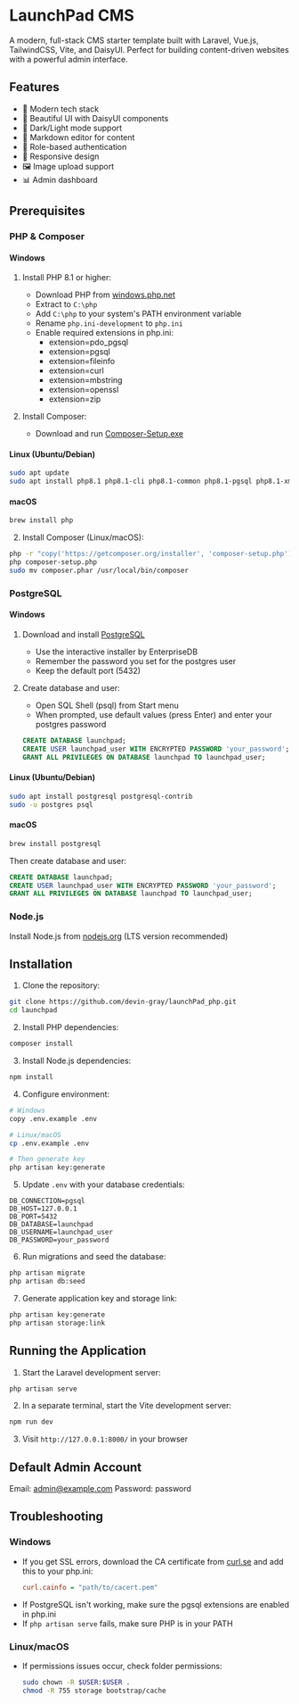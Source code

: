 # LaunchPad CMS

A modern, full-stack CMS starter template built with Laravel, Vue.js, TailwindCSS, Vite, and DaisyUI. Perfect for building content-driven websites with a powerful admin interface.

## Features

- 🚀 Modern tech stack
- 🎨 Beautiful UI with DaisyUI components
- 🌙 Dark/Light mode support
- 📝 Markdown editor for content
- 🔐 Role-based authentication
- 📱 Responsive design
- 🖼️ Image upload support
- 📊 Admin dashboard

## Prerequisites

### PHP & Composer

#### Windows
1. Install PHP 8.1 or higher:
   - Download PHP from [windows.php.net](https://windows.php.net/download/)
   - Extract to `C:\php`
   - Add `C:\php` to your system's PATH environment variable
   - Rename `php.ini-development` to `php.ini`
   - Enable required extensions in php.ini:
     - extension=pdo_pgsql
     - extension=pgsql
     - extension=fileinfo
     - extension=curl
     - extension=mbstring
     - extension=openssl
     - extension=zip

2. Install Composer:
   - Download and run [Composer-Setup.exe](https://getcomposer.org/Composer-Setup.exe)

#### Linux (Ubuntu/Debian)
```bash
sudo apt update
sudo apt install php8.1 php8.1-cli php8.1-common php8.1-pgsql php8.1-xml php8.1-curl php8.1-mbstring php8.1-zip
```

#### macOS
```bash
brew install php
```

2. Install Composer (Linux/macOS):
```bash
php -r "copy('https://getcomposer.org/installer', 'composer-setup.php');"
php composer-setup.php
sudo mv composer.phar /usr/local/bin/composer
```

### PostgreSQL

#### Windows
1. Download and install [PostgreSQL](https://www.postgresql.org/download/windows/)
   - Use the interactive installer by EnterpriseDB
   - Remember the password you set for the postgres user
   - Keep the default port (5432)

2. Create database and user:
   - Open SQL Shell (psql) from Start menu
   - When prompted, use default values (press Enter) and enter your postgres password
   ```sql
   CREATE DATABASE launchpad;
   CREATE USER launchpad_user WITH ENCRYPTED PASSWORD 'your_password';
   GRANT ALL PRIVILEGES ON DATABASE launchpad TO launchpad_user;
   ```

#### Linux (Ubuntu/Debian)
```bash
sudo apt install postgresql postgresql-contrib
sudo -u postgres psql
```

#### macOS
```bash
brew install postgresql
```

Then create database and user:
```sql
CREATE DATABASE launchpad;
CREATE USER launchpad_user WITH ENCRYPTED PASSWORD 'your_password';
GRANT ALL PRIVILEGES ON DATABASE launchpad TO launchpad_user;
```

### Node.js
Install Node.js from [nodejs.org](https://nodejs.org/) (LTS version recommended)

## Installation

1. Clone the repository:
```bash
git clone https://github.com/devin-gray/launchPad_php.git
cd launchpad
```

2. Install PHP dependencies:
```bash
composer install
```

3. Install Node.js dependencies:
```bash
npm install
```

4. Configure environment:
```bash
# Windows
copy .env.example .env

# Linux/macOS
cp .env.example .env

# Then generate key
php artisan key:generate
```

5. Update `.env` with your database credentials:
```
DB_CONNECTION=pgsql
DB_HOST=127.0.0.1
DB_PORT=5432
DB_DATABASE=launchpad
DB_USERNAME=launchpad_user
DB_PASSWORD=your_password
```

6. Run migrations and seed the database:
```bash
php artisan migrate
php artisan db:seed
```

7. Generate application key and storage link:
```bash
php artisan key:generate
php artisan storage:link
```

## Running the Application

1. Start the Laravel development server:
```bash
php artisan serve
```

2. In a separate terminal, start the Vite development server:
```bash
npm run dev
```

3. Visit `http://127.0.0.1:8000/` in your browser

## Default Admin Account

Email: admin@example.com
Password: password

## Troubleshooting

### Windows
- If you get SSL errors, download the CA certificate from [curl.se](https://curl.se/ca/cacert.pem) and add this to your php.ini:
  ```ini
  curl.cainfo = "path/to/cacert.pem"
  ```
- If PostgreSQL isn't working, make sure the pgsql extensions are enabled in php.ini
- If `php artisan serve` fails, make sure PHP is in your PATH

### Linux/macOS
- If permissions issues occur, check folder permissions:
  ```bash
  sudo chown -R $USER:$USER .
  chmod -R 755 storage bootstrap/cache
  ```
